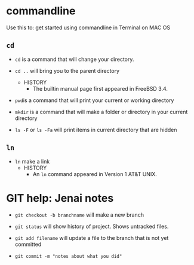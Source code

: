 # commandline

Use this to: get started using commandline in Terminal on MAC OS

## `cd` 
* `cd` is a command that will change your directory.
* `cd ..` will bring you to the parent directory
	- HISTORY
		- The builtin manual page first appeared in FreeBSD 3.4.


* `pwd`is a command that will print your current or working directory

* `mkdir` is a command that will make a folder or directory in your current directory

* `ls -F` or  `ls -Fa` will print items in current directory that are hidden

## `ln`
* `ln` make a link 
	- HISTORY
		- An `ln` command appeared in Version 1 AT&T UNIX.



# GIT help: Jenai notes

* `git checkout -b branchname` will make a new branch

* `git status` will show history of project. Shows untracked files.

* `git add filename` will update a file to the branch that is not yet committed

* `git commit -m "notes about what you did"` 

